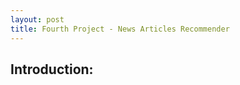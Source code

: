 ```yaml
---
layout: post
title: Fourth Project - News Articles Recommender
---
```

<h2> Introduction: </h2>
<p align="justify"> </p>
